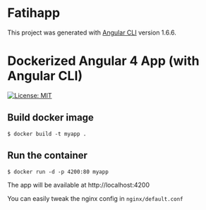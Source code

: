 # Fatihapp

This project was generated with [Angular CLI](https://github.com/angular/angular-cli) version 1.6.6.


# Dockerized Angular 4 App (with Angular CLI)

[![License: MIT](https://img.shields.io/badge/License-MIT-blue.svg)](https://opensource.org/licenses/MIT)

## Build docker image

```
$ docker build -t myapp . 
```

## Run the container

```
$ docker run -d -p 4200:80 myapp
```


The app will be available at http://localhost:4200

You can easily tweak the nginx config in ```nginx/default.conf```

